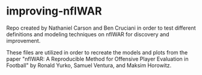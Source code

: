 # improving-nflWAR
Repo created by Nathaniel Carson and Ben Cruciani in order to test different definitions and modeling techniques on nflWAR for discovery and improvement.

These files are utilized in order to recreate the models and plots from the paper "nflWAR: A Reproducible Method for Offensive
Player Evaluation in Football" by Ronald Yurko, Samuel Ventura, and Maksim Horowitz.

